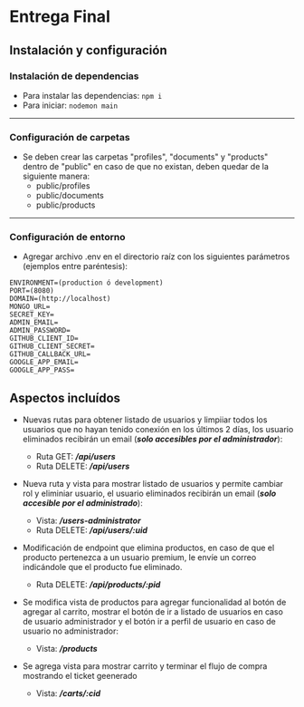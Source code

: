 # Entrega Final

## Instalación y configuración

### Instalación de dependencias

- Para instalar las dependencias: `npm i`
- Para iniciar: `nodemon main`

---

### Configuración de carpetas

- Se deben crear las carpetas "profiles", "documents" y "products" dentro de "public" en caso de que no existan, deben quedar de la siguiente manera:
  - public/profiles
  - public/documents
  - public/products

---

### Configuración de entorno

- Agregar archivo .env en el directorio raíz con los siguientes parámetros (ejemplos entre paréntesis):

```env
ENVIRONMENT=(production ó development)
PORT=(8080)
DOMAIN=(http://localhost)
MONGO_URL=
SECRET_KEY=
ADMIN_EMAIL=
ADMIN_PASSWORD=
GITHUB_CLIENT_ID=
GITHUB_CLIENT_SECRET=
GITHUB_CALLBACK_URL=
GOOGLE_APP_EMAIL=
GOOGLE_APP_PASS=
```

## Aspectos incluídos

- Nuevas rutas para obtener listado de usuarios y limpiiar todos los usuarios que no hayan tenido conexión en los últimos 2 días, los usuario eliminados recibirán un email (**_solo accesibles por el administrador_**):

  - Ruta GET: **_/api/users_**
  - Ruta DELETE: **_/api/users_**

- Nueva ruta y vista para mostrar listado de usuarios y permite cambiar rol y eliminiar usuario, el usuario eliminados recibirán un email (**_solo accesible por el administrado_**):

  - Vista: **_/users-administrator_**
  - Ruta DELETE: **_/api/users/:uid_**

- Modificación de endpoint que elimina productos, en caso de que el producto pertenezca a un usuario premium, le envíe un correo indicándole que el producto fue eliminado.

  - Ruta DELETE: **_/api/products/:pid_**

- Se modifica vista de productos para agregar funcionalidad al botón de agregar al carrito, mostrar el botón de ir a listado de usuarios en caso de usuario administrador y el botón ir a perfil de usuario en caso de usuario no administrador:

  - Vista: **_/products_**

- Se agrega vista para mostrar carrito y terminar el flujo de compra mostrando el ticket geenerado
  - Vista: **_/carts/:cid_**
